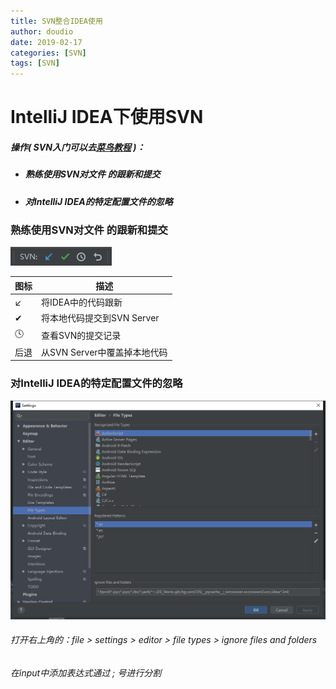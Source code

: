 ```yaml
---
title: SVN整合IDEA使用
author: doudio
date: 2019-02-17
categories: [SVN]
tags: [SVN]
---
```


# IntelliJ IDEA下使用SVN

##### 操作( SVN入门可以去[菜鸟教程](http://www.runoob.com/svn/svn-tutorial.html) )：

* ##### 熟练使用SVN对文件 的跟新和提交

* ##### 对IntelliJ IDEA的特定配置文件的忽略

### 熟练使用SVN对文件 的跟新和提交

![](https://raw.githubusercontent.com/doudio/note/master/SVN/img/IDEA中的SVN菜单栏.png)

| 图标 | 描述                         |
| ---- | ---------------------------- |
| ↙    | 将IDEA中的代码跟新           |
| ✔    | 将本地代码提交到SVN Server   |
| 🕓    | 查看SVN的提交记录            |
| 后退 | 从SVN Server中覆盖掉本地代码 |

### 对IntelliJ IDEA的特定配置文件的忽略

![](https://raw.githubusercontent.com/doudio/note/master/SVN/img/idea使用SVN忽略特定文件.png)

###### 打开右上角的：file > settings > editor > file types > ignore files and folders

###### 在input中添加表达式通过 ; 号进行分割